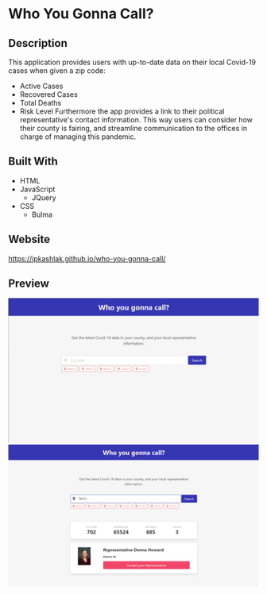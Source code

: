 # Who You Gonna Call?
## Description
This application provides users with up-to-date data on their local Covid-19 cases when given a zip code:
* Active Cases
* Recovered Cases
* Total Deaths
* Risk Level
Furthermore the app provides a link to their political representative's contact information.
This way users can consider how their county is fairing, and streamline communication to the offices in charge of managing this pandemic.
## Built With
* HTML
* JavaScript
    * JQuery
* CSS
    * Bulma
## Website
https://jpkashlak.github.io/who-you-gonna-call/
## Preview
![screenshot1](./assets/images/screenshot1.png)
![screenshot2](./assets/images/screenshot2.png)